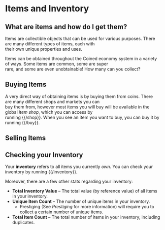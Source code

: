 # Items and Inventory

## What are items and how do I get them?

Items are collectible objects that can be used for various purposes. There are many different types of items, each with \
their own unique properties and uses.

Items can be obtained throughout the Coined economy system in a variety of ways. Some items are common, some are super \
rare, and some are even unobtainable! How many can you collect?

## Buying Items

A very direct way of obtaining items is by buying them from coins. There are many different shops and markets you can \
buy them from, however most items you will buy will be available in the global *item shop*, which you can access by \
running {{/shop}}. When you see an item you want to buy, you can buy it by running {{/buy}}.

## Selling Items

## Checking your Inventory

Your **inventory** refers to all items you currently *own*. You can check your inventory by running {{/inventory}}.

Moreover, there are a few other stats regarding your inventory:
- **Total Inventory Value** – The total value (by reference value) of all items in your inventory.
- **Unique Item Count** – The number of unique items in your inventory.
  - Prestiging (See *Prestiging* for more information) will require you to collect a certain number of unique items.
- **Total Item Count** – The total number of items in your inventory, including duplicates.